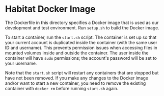 Habitat Docker Image
=====================
The Dockerfile in this directory specifies a Docker image that is used as our
development and test environment. Run `setup.sh` to build the Docker image.

To start a container, run the `start.sh` script.  The container is set up so
that your current account is duplicated inside the container (with the same
user ID and username). This prevents permission issues when accessing files in
mounted volumes inside and outside the container. The user inside the container
will have `sudo` permissions; the account's password will be set to your
username.

Note that the `start.sh` script will restart any containers that are stopped
but have not been removed. If you make any changes to the Docker image and/or
want to start a new container, you need to remove the existing container with
`docker rm` before running `start.sh` again.
